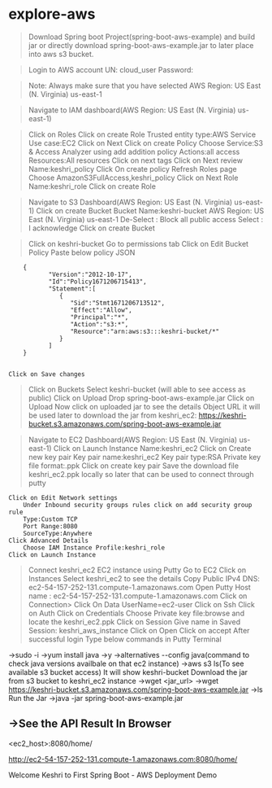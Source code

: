 # explore-aws

> Download Spring boot Project(spring-boot-aws-example) and build jar or directly download spring-boot-aws-example.jar to later place into aws s3 bucket.

>Login to AWS account
	UN: cloud_user
	Password:<password>
	
>Note: Always make sure that you have selected AWS Region: US East (N. Virginia) us-east-1

>Navigate to IAM dashboard(AWS Region: US East (N. Virginia) us-east-1)
	
>Click on Roles
	Click on create Role
	Trusted entity type:AWS Service
	Use case:EC2
	Click on Next
	Click on create Policy
	Choose  Service:S3 & Access Analyzer using add addition policy
			Actions:all access
			Resources:All resources
	Click on next tags
	Click on Next review
	Name:keshri_policy
	Click On create policy
	Refresh Roles page
	Choose AmazonS3FullAccess,keshri_policy
	Click on Next
	Role Name:keshri_role
	Click on create Role

>Navigate to S3 Dashboard(AWS Region: US East (N. Virginia) us-east-1)
	Click on create Bucket
	Bucket Name:keshri-bucket
	AWS Region: US East (N. Virginia) us-east-1
	De-Select : Block all public access
	Select : I acknowledge
	Click on create Bucket

>Click on keshri-bucket
	Go to permissions tab 
	Click on Edit Bucket Policy
	Paste below policy JSON
	
		{
			   "Version":"2012-10-17",
			   "Id":"Policy1671206715413",
			   "Statement":[
				  {
					 "Sid":"Stmt1671206713512",
					 "Effect":"Allow",
					 "Principal":"*",
					 "Action":"s3:*",
					 "Resource":"arn:aws:s3:::keshri-bucket/*"
				  }
			   ]
		}
	
	
	Click on Save changes

>Click on Buckets
	Select keshri-bucket (will able to see access as public)
	Click on Upload
	Drop spring-boot-aws-example.jar
	Click on Upload
	Now click on uploaded jar to see the details
	Object URL it will be used later to download the jar from keshri_ec2: https://keshri-bucket.s3.amazonaws.com/spring-boot-aws-example.jar

>Navigate to EC2 Dashboard(AWS Region: US East (N. Virginia) us-east-1)	
	Click on Launch Instance
	Name:keshri_ec2
	Click on Create new key pair
		Key pair name:keshri_ec2
		Key pair type:RSA
		Private key file format:.ppk
		Click on create key pair
	Save the download file keshri_ec2.ppk locally so later that can be used to connect through putty

	Click on Edit Network settings
		Under Inbound security groups rules click on add security group rule
		Type:Custom TCP
		Port Range:8080
		SourceType:Anywhere
	Click Advanced Details
		Choose IAM Instance Profile:keshri_role
	Click on Launch Instance

>Connect keshri_ec2 EC2 instance using Putty
	Go to EC2
		Click on Instances
		Select keshri_ec2 to see the details
		Copy Public IPv4 DNS: ec2-54-157-252-131.compute-1.amazonaws.com
	Open Putty
		Host name : ec2-54-157-252-131.compute-1.amazonaws.com
		Click on Connection>
		Click On Data
			UserName=ec2-user
		Click on Ssh
		Click on Auth
		Click on Credentials
		Choose Private key file:browse and locate the keshri_ec2.ppk
		Click on Session
		Give name in Saved Session: keshri_aws_instance
		Click on Open
		Click on accept
		After successful login
		Type below commands in Putty Terminal

->sudo -i
->yum install java
->y
->alternatives --config java(command to check java versions availbale on that ec2 instance)
->aws s3 ls(To see available s3 bucket access)
	It will show keshri-bucket
Download the jar from s3 bucket to keshri_ec2 instance
->wget <jar_url>
->wget https://keshri-bucket.s3.amazonaws.com/spring-boot-aws-example.jar
->ls
Run the Jar
->java -jar spring-boot-aws-example.jar

->See the API Result In Browser
------------------------------
<ec2_host>:8080/home/

http://ec2-54-157-252-131.compute-1.amazonaws.com:8080/home/

Welcome Keshri to First Spring Boot - AWS Deployment Demo
